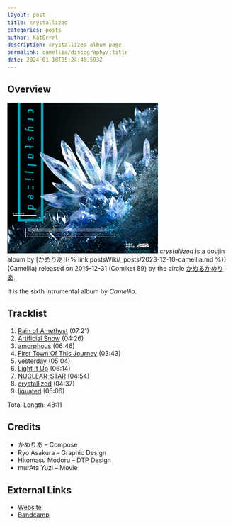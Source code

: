 ```yaml
---
layout: post
title: crystallized
categories: posts
author: KatGrrrl
description: crystallized album page
permalink: camellia/discography/:title
date: 2024-01-18T05:24:48.593Z
---
```


## Overview

![CTCD-012](/assets/images/camellia/albums/CTCD-012.jpg)
*crystallized* is a doujin album by [かめりあ]({% link postsWiki/_posts/2023-12-10-camellia.md %}) (Camellia) released on 2015-12-31 (Comiket 89) by the circle [かめるかめりあ](#).

It is the sixth intrumental album by *Camellia*.

## Tracklist

1. [Rain of Amethyst](https://open.spotify.com/track/15ktwi9QE0nz7r1yuWfbzO?si=670e0fbfa9014056) (07:21)
2. [Artificial Snow](https://open.spotify.com/track/3Dh4y8wlUy2g58KkcOe19A?si=b55ac73c395e4bf0) (04:26)
3. [amorphous](https://open.spotify.com/track/2M3lIJmuHqwq4ePm3G9mo1?si=6c274cd916a34423) (06:46)
4. [First Town Of This Journey](https://open.spotify.com/track/10B0XidWqJbw3JaYtgGyTH?si=b98621ec1c384eca) (03:43)
5. [yesterday](https://open.spotify.com/track/2MuVmb0UZSGUGk6YYBC7j9?si=8251818c92bd4250) (05:04)
6. [Light It Up](https://open.spotify.com/track/3MA7N8ALJzg4I696jxdk8d?si=f886af8efab44acb) (06:14)
7. [NUCLEAR-STAR](https://open.spotify.com/track/3lQlRUeljgJac0Isebb5Ug?si=2bc77e7bb21c4d0a) (04:54)
8. [crystallized](https://open.spotify.com/track/6HBznW6Doe0w8WBazMavO5?si=d0eb1b6ad30c40c5) (04:37)
9. [liquated](https://open.spotify.com/track/5otx5srMTfHzpUJ7lv5WWo?si=22cf7fda2b944407) (05:06)

Total Length: 48:11

## Credits

* かめりあ – Compose
* Ryo Asakura – Graphic Design
* Hitomasu Modoru – DTP Design
* murAta Yuzi – Movie

## External Links

* [Website](https://cametek.jp/crystallized/)
* [Bandcamp](https://cametek.bandcamp.com/album/crystallized)
